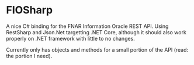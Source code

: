 # FIOSharp
A nice C# binding for the FNAR Information Oracle REST API. Using RestSharp and Json.Net targetting .NET Core, although it should also work properly on .NET framework with little to no changes.

Currently only has objects and methods for a small portion of the API (read: the portion I need).

